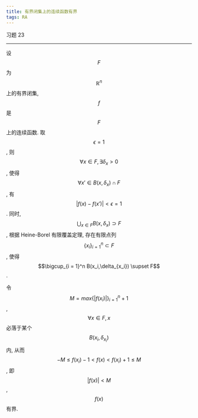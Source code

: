 ```yaml
---
title: 有界闭集上的连续函数有界
tags: RA
---
```


习题 23

<!--more-->

---

设 $$F$$ 为 $$\mathbb{R}^n$$ 上的有界闭集, $$f$$ 是 $$F$$ 上的连续函数. 取 $$\epsilon = 1$$, 则 $$\forall x \in F, \exists \delta_x > 0$$, 使得 $$\forall x' \in B(x,\delta_x) \cap F$$, 有$$\lvert f(x) - f(x')\rvert < \epsilon = 1$$. 同时, $$\bigcup_{x\in F} B(x,\delta_x) \supset F$$, 根据 Heine-Borel 有限覆盖定理, 存在有限点列$$\{x_i\}_{i = 1}^{n} \subset F$$, 使得 $$\bigcup_{i = 1}^n B(x_i,\delta_{x_i}) \supset F$$.

令 $$M = max\{\lvert f(x_i) \rvert\}_{i = 1}^n + 1$$, $$\forall x \in F, x $$ 必落于某个 $$B(x_{i},\delta_{x_{i}}) $$ 内, 从而 $$-M\leqslant f(x_{i})-1<f(x)<f(x_{i})+1\leqslant M$$, 即 $$\lvert f(x) \rvert < M$$, $$f(x)$$ 有界.
